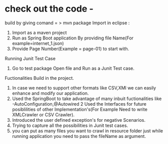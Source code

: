 # check out the code -
build by giving comand = > mvn package
Import in eclipse :
  1) Import as a maven project
  2) Run as Spring Boot application By providing file Name(For example=internet_1.json)
  3) Provide Page Number(Example = page-01) to start with. 
  
Running Junit Test Case
   1) Go to test package Open file and Run as a Junit Test case.
   
   
Fuctionalities Build in the project.
1) In case we need to support other formats like CSV,XMl we can easily enhance and modify our application.
2) Used the SpringBoot to take advantage of many inbuit fuctionalities like -AutoConfiguration,@Autowired
2  Used the Interfaces for  future  posiblilities  of other Implementation's(For Example Need to write XMLCrawler or CSV Crawler).  
3)  Introduced the user defined  exception's for negative Scenarios.
4)  Trying to capture all the possibilities in Junit test cases.
5) you can put as many files you want to crawl in resource folder just while running application you need to pass the fileName as  argument.
   
    
